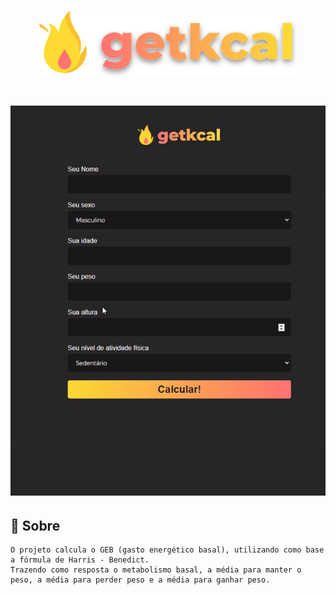 <h1 align="center">
 <img src="assets/images/logo.svg">
</h1>
<h1>
    <img src="assets/images/Teste.gif">
</h1>

## 🔖 Sobre
    O projeto calcula o GEB (gasto energético basal), utilizando como base a fórmula de Harris - Benedict.
    Trazendo como resposta o metabolismo basal, a média para manter o peso, a média para perder peso e a média para ganhar peso.


